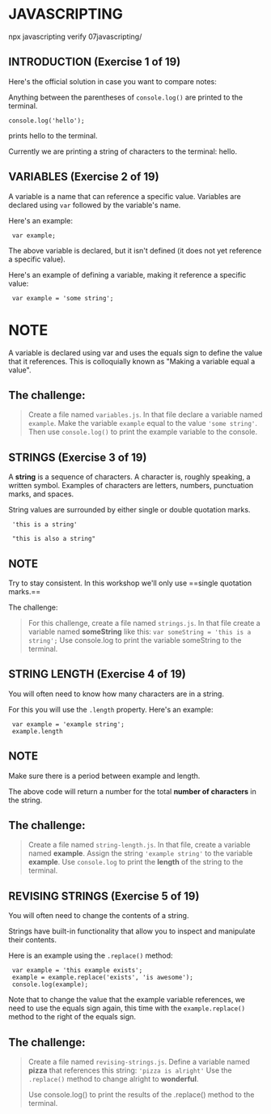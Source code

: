 # JAVASCRIPTING


npx javascripting verify 07javascripting/

## INTRODUCTION (Exercise 1 of 19)

 Here's the official solution in case you want to compare notes:

 Anything between the parentheses of `console.log()` are printed to the terminal.

    console.log('hello');

 prints hello to the terminal.

 Currently we are printing a string of characters to the terminal: hello.

## VARIABLES (Exercise 2 of 19)

  A variable is a name that can reference a specific value. Variables are declared using `var` followed by the variable's name.

  Here's an example:

     var example;

  The above variable is declared, but it isn't defined (it does not yet
  reference a specific value).

  Here's an example of defining a variable, making it reference a specific
  value:

     var example = 'some string';

 # NOTE

  A variable is declared using var and uses the equals sign to define the
  value that it references. This is colloquially known as "Making a variable
  equal a value".

 ## The challenge:

  > Create a file named `variables.js`.
  In that file declare a variable named `example`.
  Make the variable `example` equal to the value `'some string'`.
  Then use `console.log()` to print the example variable to the console.



   ## STRINGS (Exercise 3 of 19)

  A **string** is a sequence of characters. A character is, roughly speaking, a written symbol. Examples of characters are letters, numbers, punctuation marks, and spaces.

  String values are surrounded by either single or double quotation marks.

     'this is a string'

     "this is also a string"

 ## NOTE

  Try to stay consistent. In this workshop we'll only use ==single quotation marks.==

 The challenge:

  >For this challenge, create a file named `strings.js`.
  In that file create a variable named **someString** like this:
     `var someString = 'this is a string';`
     Use console.log to print the variable someString to the terminal.

## STRING LENGTH (Exercise 4 of 19)

  You will often need to know how many characters are in a string.

  For this you will use the `.length` property. Here's an example:

     var example = 'example string';
     example.length

 ## NOTE

  Make sure there is a period between example and length.

  The above code will return a number for the total **number of characters** in
  the string.

 ## The challenge:

  >Create a file named `string-length.js`.
  In that file, create a variable named **example**.
  Assign the string `'example string'` to the variable **example**.
  Use `console.log` to print the **length** of the string to the terminal.

## REVISING STRINGS (Exercise 5 of 19)

  You will often need to change the contents of a string.

  Strings have built-in functionality that allow you to inspect and
  manipulate their contents.

  Here is an example using the `.replace()` method:

     var example = 'this example exists';
     example = example.replace('exists', 'is awesome');
     console.log(example);

  Note that to change the value that the example variable references, we need to use the equals sign again, this time with the `example.replace()` method to the right of the equals sign.

 ## The challenge:

  > Create a file named `revising-strings.js`.
  Define a variable named **pizza** that references this string: `'pizza is alright'`
  Use the `.replace()` method to change alright to **wonderful**.
> 
> Use console.log() to print the results of the .replace() method to the terminal.
